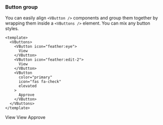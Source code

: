 ### Button group

You can easily align `<VButton />` components and group them together
by wrapping them inside a `<VButtons />` element.
You can mix any button styles.

<!--code-->

```vue
<template>
  <VButtons>
    <VButton icon="feather:eye">
      View
    </VButton>
    <VButton icon="feather:edit-2">
      View
    </VButton>
    <VButton
      color="primary"
      icon="fas fa-check"
      elevated
    >
      Approve
    </VButton>
  </VButtons>
</template>
```

<!--/code-->

<!--example-->

<VButtons>
  <VButton icon="feather:eye">
    View
  </VButton>
  <VButton icon="feather:edit-2">
    View
  </VButton>
  <VButton color="primary" icon="fas fa-check" elevated>
    Approve
  </VButton>
</VButtons>

<!--/example-->
